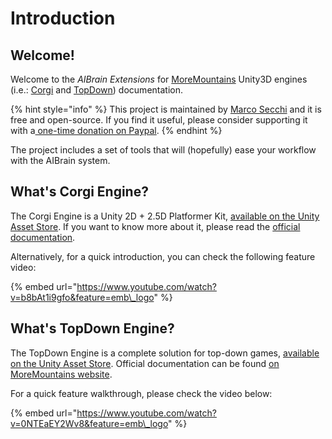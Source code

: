 # Introduction

## Welcome!

Welcome to the _AIBrain Extensions_ for [MoreMountains](https://moremountains.com/) Unity3D engines \(i.e.: [Corgi](https://assetstore.unity.com/packages/templates/systems/corgi-engine-2d-2-5d-platformer-26617?aid=1011lHJn) and [TopDown](https://assetstore.unity.com/packages/templates/systems/topdown-engine-89636?aid=1011lHJn)\) documentation.

{% hint style="info" %}
 This project is maintained by [Marco Secchi](http://marcosecchi.it/) and it is free and open-source. If you find it useful, please consider supporting it with a[ one-time donation on Paypal](https://www.paypal.me/secchimarco).
{% endhint %}

The project includes a set of tools that will \(hopefully\) ease your workflow with the AIBrain system.

## What's Corgi Engine?

The Corgi Engine is a Unity 2D + 2.5D Platformer Kit, [available on the Unity Asset Store](https://assetstore.unity.com/packages/templates/systems/corgi-engine-2d-2-5d-platformer-26617?aid=1011lHJn). If you want to know more about it, please read the [official documentation](https://corgi-engine-docs.moremountains.com/index.html).

Alternatively, for a quick introduction, you can check the following feature video:

{% embed url="https://www.youtube.com/watch?v=b8bAt1i9gfo&feature=emb\_logo" %}



## What's TopDown Engine?

The TopDown Engine is a complete solution for top-down games, [available on the Unity Asset Store](https://assetstore.unity.com/packages/templates/systems/topdown-engine-89636?aid=1011lHJn). Official documentation can be found [on MoreMountains website](https://topdown-engine-docs.moremountains.com/).

For a quick feature walkthrough, please check the video below:

{% embed url="https://www.youtube.com/watch?v=0NTEaEY2Wv8&feature=emb\_logo" %}



